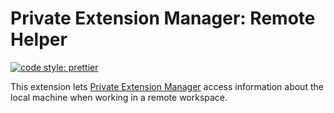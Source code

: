 # Private Extension Manager: Remote Helper

[![code style: prettier](https://img.shields.io/badge/code_style-prettier-ff69b4.svg?style=flat-square)](https://github.com/prettier/prettier)

This extension lets [Private Extension Manager](https://marketplace.visualstudio.com/items?itemName=Garmin.private-extension-manager)
access information about the local machine when working in a remote workspace.
